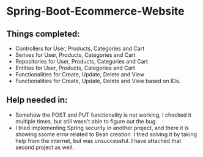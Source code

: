 # Spring-Boot-Ecommerce-Website

## Things completed:
- Controllers for User, Products, Categories and Cart
- Serives for User, Products, Categories and Cart
- Repositories for User, Products, Categories and Cart
- Entities for User, Products, Categories and Cart
- Functionalities for Create, Update, Delete and View
- Functionalities for Create, Update, Delete and View based on IDs.

## Help needed in:
- Somehow the POST and PUT functionality is not working, I checked it multiple times, but still wasn't able to figure out the bug
- I tried implementing Spring security in another project, and there it is showing ssome error related to Bean creation. I tried solving it by taking help from the internet, but was unsuccessful. I have attached that second project as well. 

